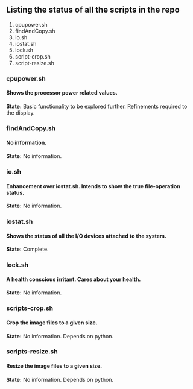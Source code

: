 ## Listing the status of all the scripts in the repo

   1. cpupower.sh
   2. findAndCopy.sh
   3. io.sh
   4. iostat.sh
   5. lock.sh
   6. script-crop.sh
   7. script-resize.sh


### cpupower.sh
#### Shows the processor power related values.
**State:** Basic functionality to be explored further. Refinements required to the display.

### findAndCopy.sh
#### No information.
**State:** No information.

### io.sh
#### Enhancement over iostat.sh. Intends to show the true file-operation status.
**State:** No information.

### iostat.sh
#### Shows the status of all the I/O devices attached to the system.
**State:** Complete.

### lock.sh
#### A health conscious irritant. Cares about your health.
**State:** No information.

### scripts-crop.sh
#### Crop the image files to a given size.
**State:** No information. Depends on python.

### scripts-resize.sh
#### Resize the image files to a given size.
**State:** No information. Depends on python.